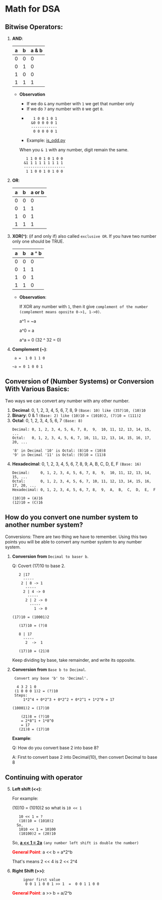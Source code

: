# Math for DSA
## Bitwise Operators:
1. **AND**: 

    | a | b | a & b |
    |---|---|-------|
    | 0 | 0 | 0     |
    | 0 | 1 | 0     |
    | 1 | 0 | 0     |
    | 1 | 1 | 1     |
   * **Observation**
      * If we do `&` any number with `1` we get that number only
      * If we do `7` any number with `0` we get `0`.
      * ```commandline
           1 0 0 1 0 1
          &0 0 0 0 0 1
          ------------
           0 0 0 0 0 1
        ```
      * Example: <u>is_odd.py</u>
   
     When you `& 1` with any number, digit remain the same.
     ```
        1 1 0 0 1 0 1 0 0
       &1 1 1 1 1 1 1 1 1
       -------------------
        1 1 0 0 1 0 1 0 0
     ```
2. **OR**:

    | a | b | a or b |
    |---|---|--------|
    | 0 | 0 | 0      |
    | 0 | 1 | 1      |
    | 1 | 0 | 1      |
    | 1 | 1 | 1      |
3. **XOR(^)**: (if and only if) also called `exclusive OR`. If you have two number only one should be TRUE.

    | a | b | a ^ b |
    |---|---|-------|
    | 0 | 0 | 0     |
    | 0 | 1 | 1     |
    | 1 | 0 | 1     |
    | 1 | 1 | 0     |
   * **Observation**:
   
     If XOR any number with `1`, then it give `complement of the number (complement means oposite 0->1, 1->0)`.
     
     a^1 = ~a
   
     a^0 = a
   
     a^a = 0 (32 ^ 32 = 0)
4. **Complement (~)**:
   ```
    a =  1 0 1 1 0

   ~a = 0 1 0 0 1
   ```
## Conversion of (Number Systems) or Conversion With Various Basics:
Two ways we can convert any number with any other number.
1. **Decimal**: 0, 1, 2, 3, 4, 5, 6, 7, 8, 9 `(Base: 10) like (357)10, (10)10`
2. **Binary**: 0 & 1 `(Base: 2) like (10)10 = (1010)2, (7)10 = (111)2`
3. **Octal**: 0, 1, 2, 3, 4, 5, 6, 7 `(Base: 8)`
   ```commandline
   Decimal: 0, 1, 2, 3, 4, 5, 6, 7, 8,  9,  10, 11, 12, 13, 14, 15, ...
   Octal:   0, 1, 2, 3, 4, 5, 6, 7, 10, 11, 12, 13, 14, 15, 16, 17, 20, ...
   
   '8' in Decimal '10' is Octal: (8)10 = (10)8
   '9' in Decimal '11' is Octal: (9)10 = (11)8
   ```
4. **Hexadecimal**: 0, 1, 2, 3, 4, 5, 6, 7, 8, 9, A, B, C, D, E, F `(Base: 16)`
   ```commandline
   Decimal:     0, 1, 2, 3, 4, 5, 6, 7, 8,  9,  10, 11, 12, 13, 14, 15, ...
   Octal:       0, 1, 2, 3, 4, 5, 6, 7, 10, 11, 12, 13, 14, 15, 16, 17, 20, ...
   Hexadecimal: 0, 1, 2, 3, 4, 5, 6, 7, 8,  9,  A,  B,  C,  D,  E,  F 
   
   (10)10 = (A)16
   (12)10 = (C)16
   ```
## How do you convert one number system to another number system?

Conversions: There are two thing we have to remember. Using this two points you will be able to convert any number system to any number system.
1. **Conversion from** `Decimal to baser b`.

   Q: Covert (17)10 to base 2.
   ```commandline
      2 |17
        -----
       2 | 8 -> 1
         -----
        2 | 4 -> 0
          -----
         2 | 2 -> 0
           -----
             1 -> 0
   
   (17)10 = (10001)2
   ```
   ```commandline
      (17)10 = (?)8
      
      8 | 17
        -----
         2  ->  1
   
      (17)10 = (21)8
   ```

   Keep dividing by base, take remainder, and write its opposite.
2. **Conversion from** `Base b to Decimal`.
    ```
     Convert any base 'b' to 'Decimal'.
   
      4 3 2 1 0
     (1 0 0 0 1)2 = (?)10
     Steps:
         1*2^4 + 0*2^3 + 0*2^2 + 0*2^1 + 1*2^0 = 17
     
   (10001)2 = (17)10         
    ```
   ```commandline
       (21)8 = (?)10
       = 2*8^1 + 1*8^0
       = 17
      (21)8 = (17)10
   ```
   **Example**:

   Q: How do you convert base 2 into base 8?

   A: First to convert base 2 into Decimal(10), then convert Decimal to base 8
## Continuing with operator
5. **Left shift (<<)**:

   For example:

   (10)10 = (1010)2 so what is `10 << 1`
   ```commandline
      10 << 1 = ?
      (10)10 = (1010)2
     So,
      1010 << 1 = 10100
      (10100)2 = (20)10
   ```
   So, <u>**a << 1 = 2a**</u> `(any number left shift is double the number)`
 
   <font color="red">**General Point**:</font> a << b = a*2^b

    That's means 2 << 4 is 2 << 2^4
6. **Right Shift (>>)**:
   ```commandline
        ignor first value
         0 0 1 1 0 0 1 >> 1  =  0 0 1 1 0 0
   ```
 
   <font color="red">**General Point**:</font> a >> b = a/2^b

    